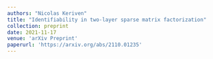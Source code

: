 ```yaml
---
authors: "Nicolas Keriven"
title: "Identifiability in two-layer sparse matrix factorization"
collection: preprint
date: 2021-11-17
venue: 'arXiv Preprint'
paperurl: 'https://arxiv.org/abs/2110.01235'
---
```

